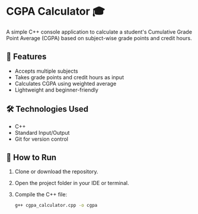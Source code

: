 # CGPA Calculator 🎓

A simple C++ console application to calculate a student's Cumulative Grade Point Average (CGPA) based on subject-wise grade points and credit hours.

## 🧾 Features

- Accepts multiple subjects
- Takes grade points and credit hours as input
- Calculates CGPA using weighted average
- Lightweight and beginner-friendly

## 🛠️ Technologies Used

- C++
- Standard Input/Output
- Git for version control

## 🚀 How to Run

1. Clone or download the repository.
2. Open the project folder in your IDE or terminal.
3. Compile the C++ file:

   ```bash
   g++ cgpa_calculator.cpp -o cgpa

